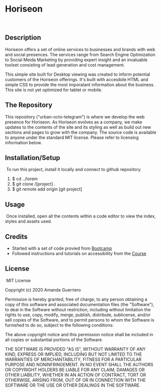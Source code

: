 # Horiseon
​
## Description ​
Horiseon offers a set of online services to businesses and brands with web and social presences. The services range from Search Engine Optimization to Social Meida Marketing by providing expert insight and an invaluable toolset consisting of lead generation and cost management. 

This simple site built for Desktop viewing was created to inform potential customers of the Horiseon offerings. It's built with accesibile HTML and simple CSS to provide the most imporatant information about the business. This site is not yet optimized for tablet or mobile.

## The Repository
This repository ("urban-octo-telegram") is where we develop the web presence for Horiseon. As Horiseon evolves as a company, we make updates to the contents of the site and its styling as well as build out new sections and pages to grow with the company. The source code is available to anyone under the standard MIT license. Please refer to licensing information below. 

## Installation/Setup
​
To run this project, install it locally and connect to github repository.

1. $ cd ../lorem
2. $ git clone /[project] .
3. $ git remote add origin [git project]

## Usage 
​
Once installed, open all the contents within a code editor to view the index, styles and assets used. 
​
​
## Credits
* Started with a set of code provied from [Bootcamp](https://github.com/coding-boot-camp/urban-octo-telegram)
* Followed instructions and tutorials on accessibility from the [Course](https://courses.bootcampspot.com/courses/258/assignments/4870?module_item_id=68862)
​
​
## License
​
MIT License

Copyright (c) 2020 Amanda Guerriero

Permission is hereby granted, free of charge, to any person obtaining a copy
of this software and associated documentation files (the "Software"), to deal
in the Software without restriction, including without limitation the rights
to use, copy, modify, merge, publish, distribute, sublicense, and/or sell
copies of the Software, and to permit persons to whom the Software is
furnished to do so, subject to the following conditions:

The above copyright notice and this permission notice shall be included in all
copies or substantial portions of the Software.

THE SOFTWARE IS PROVIDED "AS IS", WITHOUT WARRANTY OF ANY KIND, EXPRESS OR
IMPLIED, INCLUDING BUT NOT LIMITED TO THE WARRANTIES OF MERCHANTABILITY,
FITNESS FOR A PARTICULAR PURPOSE AND NONINFRINGEMENT. IN NO EVENT SHALL THE
AUTHORS OR COPYRIGHT HOLDERS BE LIABLE FOR ANY CLAIM, DAMAGES OR OTHER
LIABILITY, WHETHER IN AN ACTION OF CONTRACT, TORT OR OTHERWISE, ARISING FROM,
OUT OF OR IN CONNECTION WITH THE SOFTWARE OR THE USE OR OTHER DEALINGS IN THE
SOFTWARE.
​